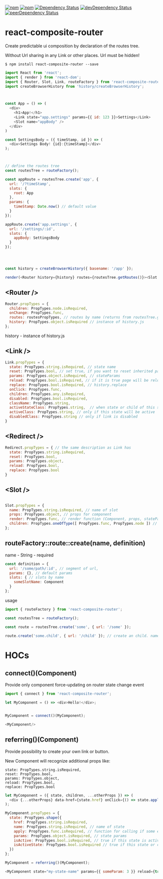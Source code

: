 [![npm](http://img.shields.io/npm/v/react-composite-router.svg?style=flat-square)](https://www.npmjs.com/package/react-composite-router)
[![npm](http://img.shields.io/npm/l/react-composite-router.svg?style=flat-square)](http://opensource.org/licenses/MIT)
[![Dependency Status](https://david-dm.org/aliaksandr-master/react-composite-router.svg?style=flat-square)](https://david-dm.org/aliaksandr-master/react-composite-router)
[![devDependency Status](https://david-dm.org/aliaksandr-master/react-composite-router/dev-status.svg?style=flat-square)](https://david-dm.org/aliaksandr-master/react-composite-router#info=devDependencies)
[![peerDependency Status](https://david-dm.org/aliaksandr-master/react-composite-router/peer-status.svg?style=flat-square)](https://david-dm.org/aliaksandr-master/react-composite-router?type=peer)

# react-composite-router
Create predictable ui composition by declaration of the routes tree.

Without Url sharing in any Link or other places. Url must be hidden!

```shell
$ npm install react-composite-router --save
```

```js
import React from 'react';
import { render } from 'react-dom';
import { Router, Slot, Link, routeFactory } from 'react-composite-router';
import createBrowserHistory from 'history/createBrowserHistory';



const App = () => (
  <div>
    <h1>App!</h1>
    <Link state="app.settings" params={{ id: 123 }}>Settings</Link>
    <Slot name="appBody" />
  </div>
)

const SettingsBody = ({ timeStamp, id }) => (
  <div>Settings Body! {id}:{timeStamp}</div>
);



// define the routes tree
const routesTree = routeFactory();

const appRoute = routesTree.create('app', {
  url: '/?timeStamp',
  slots: { 
    root: App 
  },
  params: {
    timeStamp: Date.now() // default value
  }
});

appRoute.create('app.settings', {
  url: '/settings/:id',
  slots: { 
    appBody: SettingsBody 
  }
});




const history = createBrowserHistory({ basename: '/app' });

render(<Router history={history} routes={routesTree.getRoutes()}><Slot name="root" /></Router>, document.getElementById('root'));
```


## &lt;Router /&gt;
```javascript
Router.propTypes = {
  children: PropTypes.node.isRequired,
  onChange: PropTypes.func,
  routes: routesPropTypes, // routes by name (returns from routesTree.getRoutes())
  history: PropTypes.object.isRequired // instance of history.js
};
```

history - instance of history.js

## &lt;Link /&gt;
```javascript
Link.propTypes = {
  state: PropTypes.string.isRequired, // state name
  reset: PropTypes.bool, // set true, if you want to reset inherited params for transition 
  params: PropTypes.object.isRequired, // stateParams
  reload: PropTypes.bool.isRequired, // if it is true page will be reloaded after click  
  replace: PropTypes.bool.isRequired, // history.replace
  onClick: PropTypes.func,
  children: PropTypes.any.isRequired,
  disabled: PropTypes.bool.isRequired,
  className: PropTypes.string,
  activeStateClass: PropTypes.string,  // when state or child of this state will be active
  activeClass: PropTypes.string, // only if this state will be active
  disabledClass: PropTypes.string // only if link is disabled
}
```

## &lt;Redirect /&gt;
```javascript
Redirect.propTypes = { // the same description as Link has 
  state: PropTypes.string.isRequired,
  reset: PropTypes.bool,
  params: PropTypes.object,
  reload: PropTypes.bool,
  replace: PropTypes.bool
}
```

## &lt;Slot /&gt;
```javascript

Slot.propTypes = {
  name: PropTypes.string.isRequired, // name of slot
  props: PropTypes.object, // props for component
  render: PropTypes.func, // render function (Component, props, stateParams, stateName)
  children: PropTypes.oneOfType([ PropTypes.func, PropTypes.node ]) // fallback children (if slot will be empty in composition). function (props, stateParams, stateName)
};
```

## routeFactory::route::create(name, definition)

name - String - required

```javascript
const definition = {
  url: '/some/path/:id', // segment of url,
  params: {}, // default params
  slots: { // slots by name
    someSlotName: Component 
  }
};
```


usage
```javascript
import { routeFactory } from 'react-composite-router';

const routesTree = routeFactory();

const route = routesTree.create('some', { url: '/some' });

route.create('some.child', { url: '/child' }); // create an child. name must starts from parent name

```


# HOCs

## connect()(Component)

Provide only component force-updating on router state change event

```javascript
import { connect } from 'react-composite-router';

let MyComponent = () => <div>Hello!</div>;


MyComponent = connect()(MyComponent); 

<MyComponent/>
```

## referring()(Component)

Provide possibility to create your own link or button.

New Component will recognize additional props like:
```
state: PropTypes.string.isRequired,
reset: PropTypes.bool,
params: PropTypes.object,
reload: PropTypes.bool,
replace: PropTypes.bool
```

```javascript
let MyComponent = ({ state, children, ...otherProps }) => (
  <div {...otherProps} data-href={state.href} onClick={() => state.apply()}>{children}</div>
);

MyComponent.propTypes = {
  state: PropTypes.shape({
    href: PropTypes.string.isRequired,
    name: PropTypes.string.isRequired, // name of state
    apply: PropTypes.func.isRequired, // function for calling if some event was fired 
    params: PropTypes.object.isRequired, // state params
    isActive: PropTypes.bool.isRequired, // true if this state is active (exactly)
    isActiveState: PropTypes.bool.isRequired // true if this state or child of this state is active
  })
};

MyComponent = referring()(MyComponent);

<MyComponent state="my-state-name" params={{ someParam: 3 }} reload={true} replace={false} reset={true}/>Some</MyComponent>;

```
